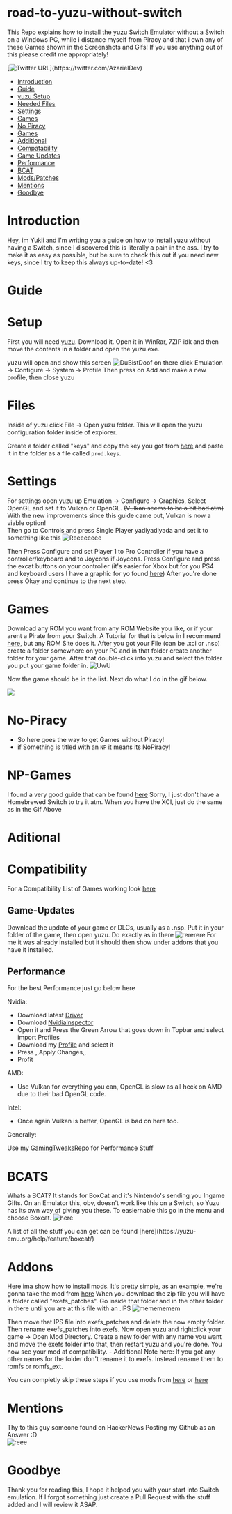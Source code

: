# road-to-yuzu-without-switch
This Repo explains how to install the yuzu Switch Emulator without a Switch on a Windows PC, while i distance myself from Piracy and that i own any of these Games shown in the Screenshots and Gifs!
If you use anything out of this please credit me appropriately!

[![Twitter URL](https://img.shields.io/twitter/url?label=Follow%20me&style=social&url=https%3A%2F%2Ftwitter.com%2Fprincessakari_)](https://twitter.com/AzarielDev)

   * [Introduction](#introduction)
   * [Guide](#guide)
   * [yuzu&nbsp;Setup](#setup)
   * [Needed&nbsp;Files](#files)
   * [Settings](#settings)
   * [Games](#games)
   * [No&nbsp;Piracy](#no-piracy)
   * [Games](#np-games) 
   * [Additional](#additional)
   * [Compatability](#compatibility) 
   * [Game&nbsp;Updates](#game-updates)
   * [Performance](#performance)
   * [BCAT](#bcats)
   * [Mods/Patches](#addons)
   * [Mentions](#mentions)
   * [Goodbye](#goodbye)



 # Introduction
 Hey, im Yukii and I'm writing you a guide on how to install yuzu without having a Switch, since I discovered this is literally a pain in the ass.
 I try to make it as easy as possible, but be sure to check this out if you need new keys, since I try to keep this always up-to-date! <3

 # Guide

 # Setup
 First you will need [yuzu](https://pineappleea.github.io/).
 Download it.
 Open it in WinRar, 7ZIP idk and then move the contents in a folder and open the yuzu.exe.

 yuzu will open and show this screen
 ![DuBistDoof](https://nuke.bayern/9RTatw4x.png?key=J7cFCPraHXStHb)
 on there click Emulation -> Configure -> System -> Profile
 Then press on Add and make a new profile, then close yuzu

 # Files
 Inside of yuzu click File -> Open yuzu folder.
 This will open the yuzu configuration folder inside of explorer.

 Create a folder called "keys" and copy the key you got from [here](https://raw.githubusercontent.com/emuworld/aio/master/prod.keys) and paste it in the folder as a file called `prod.keys`.

 # Settings
 For settings open yuzu up Emulation -> Configure -> Graphics, Select OpenGL and set it to Vulkan or OpenGL. ~~(Vulkan seems to be a bit bad atm)~~  With the new improvements since this guide came out, Vulkan is now a viable option!  
 Then go to Controls and press Single Player yadiyadiyada and set it to something like this
 ![Reeeeeeee](https://nuke.bayern/tQRi6Dco.png?key=TKvixrA2KWor0u)

 Then Press Configure and set Player 1 to Pro Controller if you have a controller/keyboard and to Joycons if Joycons.
 Press Configure and press the excat buttons on your controller (it's easier for Xbox but for you PS4 and keyboard users I have a graphic for yo found [here](https://compass-ssl.xboxlive.com/assets/c7/a1/c7a12fbe-af04-4a90-92f2-18338219c2aa.png?n=one-controller-front-l.png))
 After you're done press Okay and continue to the next step.

 # Games
 Download any ROM you want from any ROM Website you like, or if your arent a Pirate from your Switch.
 A Tutorial for that is below in 
 I recommend [here](https://gamewii.net/category/switch/), but any ROM Site does it.
 After you got your File (can be .xci or .nsp) create a folder somewhere on your PC and in that folder create another folder for your game.
 After that double-click into yuzu and select the folder you put your game folder in.
 ![UwU](https://sexin.church/7CT7o3Sr.png?key=XuV6NAPCK1ZTH0)
<p> Now the game should be in the list. Next do what I do in the gif below.
<p>
<img src=https://i.imgur.com/0LIQjAv.gif></img>

 # No-Piracy

 * So here goes the way to get Games without Piracy!
 * if Something is titled with an ```NP``` it means its NoPiracy!

 # NP-Games

  I found a very good guide that can be found [here](https://wiki.no-intro.org/index.php?title=Nintendo_Switch_Dumping_Guide)
  Sorry, I just don't have a Homebrewed Switch to try it atm.
  When you have the XCI, just do the same as in the Gif Above


 # Aditional

 # Compatibility

 For a Compatibility List of Games working look [here](https://yuzu-emu.org/game/)

 ## Game-Updates

 Download the update of your game or DLCs, usually as a .nsp.
 Put it in your folder of the game, then open yuzu. Do exactly as in there
 ![rererere](https://i.uwu.plus/hNmEGB8V.gif?key=gGAX37XVMM7o1q)
 For me it was already installed but it should then show under addons that you have it installed.

 ## Performance

 For the best Performance just go below here

 Nvidia: 

  - Download latest [Driver](https://www.nvidia.de/Download/index.aspx?lang=en)
  - Download [NvidiaInspector](https://drive.google.com/uc?export=download&id=1Dny2QYUB5wLrHPStwg4_WzpHCUs5xN15)
  - Open it and Press the Green Arrow that goes down in Topbar and select import Profiles
  - Download my [Profile](https://drive.google.com/file/d/1bkTNMr7TPTur9iZsmcu5W_FEsp56R26D/view?usp=sharing) and select it 
  - Press ,,Apply Changes,,
  - Profit

 AMD: 

  - Use Vulkan for everything you can, OpenGL is slow as all heck on AMD due to their bad OpenGL code.
  
 Intel:
 
  - Once again Vulkan is better, OpenGL is bad on here too.


  Generally: 

  Use my [GamingTweaksRepo](https://github.com/PrincessAkira/Use-Gaming-Tweaks) for Performance Stuff

 # BCATS

  Whats a BCAT?
  It stands for BoxCat and it's Nintendo's sending you Ingame Gifts.
  On an Emulator this, obv, doesn't work like this on a Switch, so Yuzu has its own way of giving you these.
  To easiernable this go in the menu and choose Boxcat. ![here](https://i.imgur.com/w6l3zlC.png)
 <p> A list of all the stuff you can get can be found [here](https://yuzu-emu.org/help/feature/boxcat/)


 # Addons

 Here ima show how to install mods.
 It's pretty simple, as an example, we're gonna take the mod from [here](https://gbatemp.net/threads/pokemon-mystery-dungeon-dx-60-fps-mod.559469/)
 When you download the zip file you will have a folder called "exefs_patches".
 Go inside that folder and in the other folder in there until you are at this file with an .IPS
 ![memememem](https://nuke.bayern/QTwbBtLy.png?key=GP1JZ3BylhCn9q)
 <p> Then move that IPS file into exefs_patches and delete the now empty folder.
 Then rename exefs_patches into exefs.
 Now open yuzu and rightclick your game -> Open Mod Directory.
 Create a new folder with any name you want and move the exefs folder into that, then restart yuzu and you're done.
 You now see your mod at compatibility.
 - Additional Note here:
 If you got any other names for the folder don't rename it to exefs.
 Instead rename them to romfs or romfs_ext.

 You can completly skip these steps if you use mods from [here](https://github.com/yuzu-emu/yuzu/wiki/Switch-Mods) or [here](https://yuzu-emu.org/wiki/switch-mods/)

 # Mentions

  Thy to this guy someone found on HackerNews Posting my Github as an Answer :D  
  ![reee](https://i.imgur.com/mnDtjzV.png)

 # Goodbye

 Thank you for reading this, I hope it helped you with your start into Switch emulation.
 If I forgot something just create a Pull Request with the stuff added and I will review it ASAP.
